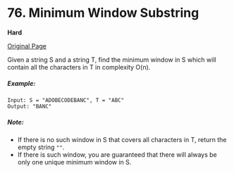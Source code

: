 # 76. Minimum Window Substring

**Hard**

[Original Page](https://leetcode.com/problems/minimum-window-substring/)

Given a string S and a string T, find the minimum window in S which will contain all the characters in T in complexity O(n).

##### Example:
```
Input: S = "ADOBECODEBANC", T = "ABC"
Output: "BANC"
```

##### Note:
- If there is no such window in S that covers all characters in T, return the empty string `""`.
- If there is such window, you are guaranteed that there will always be only one unique minimum window in S.
